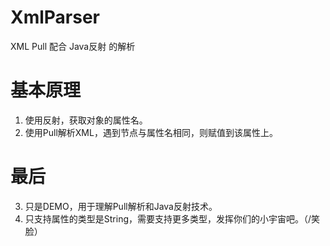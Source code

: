 # XmlParser
XML Pull 配合 Java反射 的解析

# 基本原理
1. 使用反射，获取对象的属性名。
2. 使用Pull解析XML，遇到节点与属性名相同，则赋值到该属性上。

# 最后
3. 只是DEMO，用于理解Pull解析和Java反射技术。
4. 只支持属性的类型是String，需要支持更多类型，发挥你们的小宇宙吧。（/笑脸）
